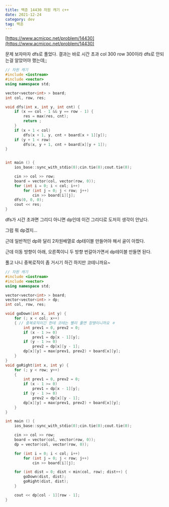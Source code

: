 ```yaml
---
title: 백준 14430 자원 캐기 c++
date: 2021-12-24
category: dev
tag: 백준
---
```


[https://www.acmicpc.net/problem/14430](https://www.acmicpc.net/problem/14430)

문제 보자마자 dfs로 풀었다. 결과는 바로 시간 초과 col 300 row 300이라 dfs로 안되는걸 알았어야 했는데;;

```c++
// 자원 캐기
#include <iostream>
#include <vector>
using namespace std;

vector<vector<int> > board;
int col, row, res;

void dfs(int x, int y, int cnt) {
	if (x == col - 1 && y == row - 1) {
		res = max(res, cnt);
		return ;
	}
	if (x + 1 < col)
		dfs(x + 1, y, cnt + board[x + 1][y]);
	if (y + 1 < row)
		dfs(x, y + 1, cnt + board[x][y + 1]);
}


int main () {
	ios_base::sync_with_stdio(0);cin.tie(0);cout.tie(0);

	cin >> col >> row;
	board = vector(col, vector(row, 0));
	for (int i = 0; i < col; i++)
		for (int j = 0; j < row; j++)
			cin >> board[i][j];
	dfs(0, 0, 0);
	cout << res;
}
```

dfs가 시간 초과면 그리디 아니면 dp인데 이건 그리디로 도저히 생각이 안났다.

그럼 뭐 dp겠지...

근데 일반적인 dp와 달리 2차원배열로 dp테이블 만들어야 해서 골이 아팠다.

근데 이동 방향이 아래, 오른쪽이니 두 방향 번갈아가면서 dp테이블 만들면 된다.

풀고 나니 중복로직이 좀 거시기 하긴 하지만 코테니까요~

```c++
// 자원 캐기
#include <iostream>
#include <vector>
using namespace std;

vector<vector<int> > board;
vector<vector<int> > dp;
int col, row, res;

void goDown(int x, int y) {
	for (; x < col; x++)
	{ // 중복로직이긴 한데 코테는 빨리 풀면 장땡이니까요 ㅎ
		int prev1 = 0, prev2 = 0;
		if (x - 1 >= 0)
			prev1 = dp[x - 1][y];
		if (y - 1 >= 0)
			prev2 = dp[x][y - 1];
		dp[x][y] = max(prev1, prev2) + board[x][y];
	}
}
void goRight(int x, int y) {
	for (; y < row; y++)
	{
		int prev1 = 0, prev2 = 0;
		if (x - 1 >= 0)
			prev1 = dp[x - 1][y];
		if (y - 1 >= 0)
			prev2 = dp[x][y - 1];
		dp[x][y] = max(prev1, prev2) + board[x][y];
	}
}

int main () {
	ios_base::sync_with_stdio(0);cin.tie(0);cout.tie(0);

	cin >> col >> row;
	board = vector(col, vector(row, 0));
	dp = vector(col, vector(row, 0));

	for (int i = 0; i < col; i++)
		for (int j = 0; j < row; j++)
			cin >> board[i][j];

	for (int dist = 0; dist < min(col, row); dist++) {
		goDown(dist, dist);
		goRight(dist, dist);
	}

	cout << dp[col - 1][row - 1];
}
```
